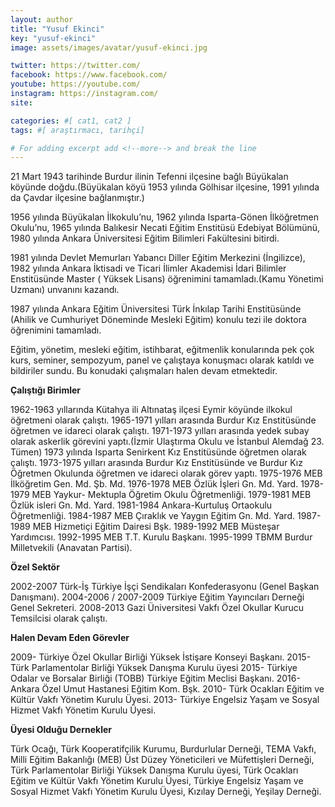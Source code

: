 ```yaml
---
layout: author
title: "Yusuf Ekinci"
key: "yusuf-ekinci"
image: assets/images/avatar/yusuf-ekinci.jpg

twitter: https://twitter.com/
facebook: https://www.facebook.com/
youtube: https://youtube.com/
instagram: https://instagram.com/
site: 

categories: #[ cat1, cat2 ]
tags: #[ araştırmacı, tarihçi]

# For adding excerpt add <!--more--> and break the line
---
```

21 Mart 1943 tarihinde Burdur ilinin Tefenni ilçesine bağlı Büyükalan köyünde doğdu.(Büyükalan köyü 1953 yılında Gölhisar ilçesine, 1991 yılında da Çavdar ilçesine bağlanmıştır.)

1956 yılında Büyükalan İlkokulu’nu, 1962 yılında Isparta-Gönen İlköğretmen Okulu’nu, 1965 yılında Balıkesir Necati Eğitim Enstitüsü Edebiyat Bölümünü, 1980 yılında Ankara Üniversitesi Eğitim Bilimleri Fakültesini bitirdi.

1981 yılında Devlet Memurları Yabancı Diller Eğitim Merkezini (İngilizce), 1982 yılında Ankara İktisadi ve Ticari İlimler Akademisi İdari Bilimler Enstitüsünde Master ( Yüksek Lisans) öğrenimini tamamladı.(Kamu Yönetimi Uzmanı) unvanını kazandı.

1987 yılında Ankara Eğitim Üniversitesi Türk İnkılap Tarihi Enstitüsünde (Ahilik ve Cumhuriyet Döneminde Mesleki Eğitim) konulu tezi ile doktora öğrenimini tamamladı.

Eğitim, yönetim, mesleki eğitim, istihbarat, eğitmenlik konularında pek çok kurs, seminer, sempozyum, panel ve çalıştaya konuşmacı olarak katıldı ve bildiriler sundu. Bu konudaki çalışmaları halen devam etmektedir.

**Çalıştığı Birimler**

1962-1963 yıllarında Kütahya ili Altınataş ilçesi Eymir köyünde ilkokul öğretmeni olarak çalıştı.
1965-1971 yılları arasında Burdur Kız Enstitüsünde öğretmen ve idareci olarak çalıştı.
1971-1973 yılları arasında yedek subay olarak askerlik görevini yaptı.(İzmir Ulaştırma Okulu ve İstanbul Alemdağ 23. Tümen)
1973 yılında Isparta Senirkent Kız Enstitüsünde öğretmen olarak çalıştı.
1973-1975 yılları arasında Burdur Kız Enstitüsünde ve Burdur Kız Öğretmen Okulunda öğretmen ve idareci olarak görev yaptı.
1975-1976 MEB İlköğretim Gen. Md. Şb. Md.
1976-1978 MEB Özlük İşleri Gn. Md. Yard.
1978-1979 MEB Yaykur- Mektupla Öğretim Okulu Öğretmenliği.
1979-1981 MEB Özlük isleri Gn. Md. Yard.
1981-1984 Ankara-Kurtuluş Ortaokulu Öğretmenliği.
1984-1987 MEB Çıraklık ve Yaygın Eğitim Gn. Md. Yard.
1987-1989 MEB Hizmetiçi Eğitim Dairesi Bşk.
1989-1992 MEB Müsteşar Yardımcısı.
1992-1995 MEB T.T. Kurulu Başkanı.
1995-1999 TBMM Burdur Milletvekili (Anavatan Partisi).

**Özel Sektör**

2002-2007 Türk-İş Türkiye İşçi Sendikaları Konfederasyonu (Genel Başkan Danışmanı).
2004-2006 / 2007-2009 Türkiye Eğitim Yayıncıları Derneği Genel Sekreteri.
2008-2013 Gazi Üniversitesi Vakfı Özel Okullar Kurucu Temsilcisi olarak çalıştı.

**Halen Devam Eden Görevler**

2009- Türkiye Özel Okullar Birliği Yüksek İstişare Konseyi Başkanı.
2015- Türk Parlamentolar Birliği Yüksek Danışma Kurulu üyesi
2015- Türkiye Odalar ve Borsalar Birliği (TOBB) Türkiye Eğitim Meclisi Başkanı.
2016- Ankara Özel Umut Hastanesi Eğitim Kom. Bşk.
2010- Türk Ocakları Eğitim ve Kültür Vakfı Yönetim Kurulu Üyesi.
2013- Türkiye Engelsiz Yaşam ve Sosyal Hizmet Vakfı Yönetim Kurulu Üyesi.

**Üyesi Olduğu Dernekler**

Türk Ocağı, Türk Kooperatifçilik Kurumu, Burdurlular Derneği, TEMA Vakfı, Milli Eğitim Bakanlığı (MEB) Üst Düzey Yöneticileri ve Müfettişleri Derneği, Türk Parlamentolar Birliği Yüksek Danışma Kurulu üyesi, Türk Ocakları Eğitim ve Kültür Vakfı Yönetim Kurulu Üyesi, Türkiye Engelsiz Yaşam ve Sosyal Hizmet Vakfı Yönetim Kurulu Üyesi, Kızılay Derneği, Yeşilay Derneği.
<!--more-->

